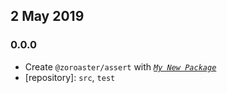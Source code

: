 ## 2 May 2019

### 0.0.0

- Create `@zoroaster/assert` with _[`My New Package`](https://mnpjs.org)_
- [repository]: `src`, `test`